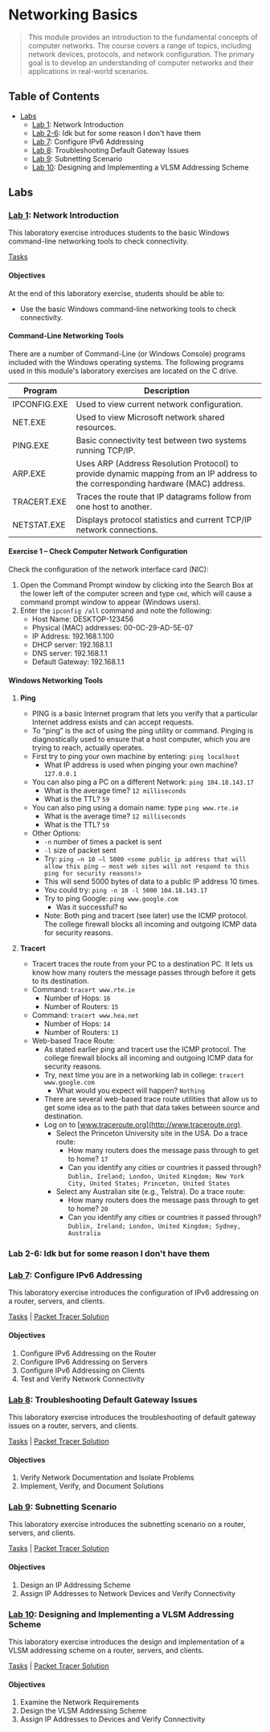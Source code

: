 # Networking Basics

> This module provides an introduction to the fundamental concepts of computer networks. The course covers a range of topics, including network devices, protocols, and network configuration. The primary goal is to develop an understanding of computer networks and their applications in real-world scenarios.

## Table of Contents
- [Labs](#labs)
    - [Lab 1](#lab-1-network-introduction): Network Introduction
    - [Lab 2-6](#lab-2-6-idk-but-for-some-reason-i-dont-have-them): Idk but for some reason I don't have them
    - [Lab 7](#lab-7-configure-ipv6-addressing): Configure IPv6 Addressing
    - [Lab 8](#lab-8-troubleshooting-default-gateway-issues): Troubleshooting Default Gateway Issues
    - [Lab 9](#lab-9-subnetting-scenario): Subnetting Scenario
    - [Lab 10](#lab-10-designing-and-implementing-a-vlsm-addressing-scheme): Designing and Implementing a VLSM Addressing Scheme

## Labs

### [Lab 1](Lab1): Network Introduction

This laboratory exercise introduces students to the basic Windows command-line networking tools to check connectivity.

[Tasks](Lab1/Network%20Introduction.pdf)

#### Objectives
At the end of this laboratory exercise, students should be able to:
- Use the basic Windows command-line networking tools to check connectivity.

#### Command-Line Networking Tools
There are a number of Command-Line (or Windows Console) programs included with the Windows operating systems. The following programs used in this module's laboratory exercises are located on the C drive.

| Program       | Description                                                                 |
|---------------|-----------------------------------------------------------------------------|
| IPCONFIG.EXE  | Used to view current network configuration.                                 |
| NET.EXE       | Used to view Microsoft network shared resources.                            |
| PING.EXE      | Basic connectivity test between two systems running TCP/IP.                 |
| ARP.EXE       | Uses ARP (Address Resolution Protocol) to provide dynamic mapping from an IP address to the corresponding hardware (MAC) address. |
| TRACERT.EXE   | Traces the route that IP datagrams follow from one host to another.         |
| NETSTAT.EXE   | Displays protocol statistics and current TCP/IP network connections.        |

#### Exercise 1 – Check Computer Network Configuration
Check the configuration of the network interface card (NIC):
1. Open the Command Prompt window by clicking into the Search Box at the lower left of the computer screen and type `cmd`, which will cause a command prompt window to appear (Windows users).
2. Enter the `ipconfig /all` command and note the following:
   - Host Name: DESKTOP-123456
   - Physical (MAC) addresses: 00-0C-29-AD-5E-07
   - IP Address: 192.168.1.100
   - DHCP server: 192.168.1.1
   - DNS server: 192.168.1.1
   - Default Gateway: 192.168.1.1

#### Windows Networking Tools
1. **Ping**
   - PING is a basic Internet program that lets you verify that a particular Internet address exists and can accept requests.
   - To “ping” is the act of using the ping utility or command. Pinging is diagnostically used to ensure that a host computer, which you are trying to reach, actually operates.
   - First try to ping your own machine by entering: `ping localhost`
     - What IP address is used when pinging your own machine? `127.0.0.1`
   - You can also ping a PC on a different Network: `ping 104.18.143.17`
     - What is the average time? `12 milliseconds`
     - What is the TTL? `59`
   - You can also ping using a domain name: type `ping www.rte.ie`
     - What is the average time? `12 milliseconds`
     - What is the TTL? `59`
   - Other Options:
     - `-n` number of times a packet is sent
     - `-l` size of packet sent
     - Try: `ping –n 10 –l 5000 <some public ip address that will allow this ping – most web sites will not respond to this ping for security reasons!>`
     - This will send 5000 bytes of data to a public IP address 10 times.
     - You could try: `ping -n 10 -l 5000 104.18.143.17`
     - Try to ping Google: `ping www.google.com`
       - Was it successful? `No`
     - Note: Both ping and tracert (see later) use the ICMP protocol. The college firewall blocks all incoming and outgoing ICMP data for security reasons.

2. **Tracert**
   - Tracert traces the route from your PC to a destination PC. It lets us know how many routers the message passes through before it gets to its destination.
   - Command: `tracert www.rte.ie`
     - Number of Hops: `16`
     - Number of Routers: `15`
   - Command: `tracert www.hea.net`
     - Number of Hops: `14`
     - Number of Routers: `13`
   - Web-based Trace Route:
     - As stated earlier ping and tracert use the ICMP protocol. The college firewall blocks all incoming and outgoing ICMP data for security reasons.
     - Try, next time you are in a networking lab in college: `tracert www.google.com`
       - What would you expect will happen? `Nothing`
     - There are several web-based trace route utilities that allow us to get some idea as to the path that data takes between source and destination.
     - Log on to [www.traceroute.org](http://www.traceroute.org).
       - Select the Princeton University site in the USA. Do a trace route:
         - How many routers does the message pass through to get to home? `17`
         - Can you identify any cities or countries it passed through? `Dublin, Ireland; London, United Kingdom; New York City, United States; Princeton, United States`
       - Select any Australian site (e.g., Telstra). Do a trace route:
         - How many routers does the message pass through to get to home? `20`
         - Can you identify any cities or countries it passed through? `Dublin, Ireland; London, United Kingdom; Sydney, Australia`

### Lab 2-6: Idk but for some reason I don't have them

### [Lab 7](Lab7): Configure IPv6 Addressing

This laboratory exercise introduces the configuration of IPv6 addressing on a router, servers, and clients.

[Tasks](Lab7/Configure%20IPv6%20Addressing.pdf) | [Packet Tracer Solution](Lab7/Configure%20IPv6%20Addressing.pkt)

#### Objectives

1. Configure IPv6 Addressing on the Router
2. Configure IPv6 Addressing on Servers
3. Configure IPv6 Addressing on Clients
4. Test and Verify Network Connectivity

### [Lab 8](Lab8): Troubleshooting Default Gateway Issues

This laboratory exercise introduces the troubleshooting of default gateway issues on a router, servers, and clients.

[Tasks](Lab8/Troubleshooting%20Default%20Gateway%20Issues.pdf) | [Packet Tracer Solution](Lab8/Troubleshooting%20Default%20Gateway%20Issues.pkt)

#### Objectives

1. Verify Network Documentation and Isolate Problems
2. Implement, Verify, and Document Solutions

### [Lab 9](Lab9): Subnetting Scenario

This laboratory exercise introduces the subnetting scenario on a router, servers, and clients.

[Tasks](Lab9/Subnetting%20Scenario.pdf) | [Packet Tracer Solution](Lab9/Subnetting%20Scenario.pkt)

#### Objectives

1. Design an IP Addressing Scheme
2. Assign IP Addresses to Network Devices and Verify Connectivity

### [Lab 10](Lab10): Designing and Implementing a VLSM Addressing Scheme

This laboratory exercise introduces the design and implementation of a VLSM addressing scheme on a router, servers, and clients.

[Tasks](Lab10/Designing%20and%20Implementing%20a%20VLSM%20Addressing%20Scheme.pdf) | [Packet Tracer Solution](Lab10/Designing%20and%20Implementing%20a%20VLSM%20Addressing%20Scheme.pkt)

#### Objectives

1. Examine the Network Requirements
2. Design the VLSM Addressing Scheme
3. Assign IP Addresses to Devices and Verify Connectivity
